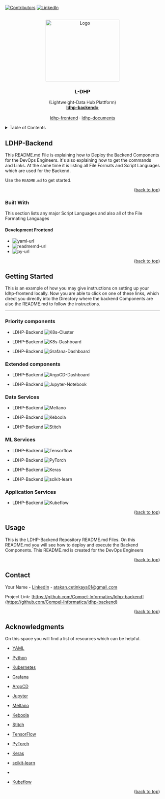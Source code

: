 <!-- INFORMATION
# Project: IPA | L-DHP (Lightweight-Data Hub Plattform)
# Pass-ID: X9448776
# Author: Atakan Çetinkaya
# Created: 04.05.2023
# Description: This .md (README.md) File is explaining how to Deploy the Backend Components for the DevOps Engineers
# File Name: README.md
# Version: v1.0
<!-- INFORMATION -->

<!-- PROJECT SHIELDS -->

<a name="readme-top"></a>

[![Contributors][contributors-shield]][contributors-url]
[![LinkedIn][linkedin-shield]][linkedin-url]

<!-- PROJECT LOGO -->
<br />
<div align="center">
  <a href="https://github.com/Compel-Informatics/ldhp-default/index_1.png">
    <img src="https://github.com/Compel-Informatics/ldhp-frontend/blob/main/picture_1.png" alt="Logo" width="240" height="200">
  </a>

  <h3 align="center">L-DHP</h3>

  <p align="center">
    (Lightweight-Data Hub Plattform)
    <br />
    <a href="https://github.com/Compel-Informatics/ldhp-backend"><strong>ldhp-backend»</strong></a>
    <br />
    <br />
    <a href="https://github.com/Compel-Informatics/ldhp-frontend">ldhp-frontend</a>
    ·
    <a href="https://github.com/Compel-Informatics/ldhp-documents">ldhp-documents</a>
  </p>
</div>

<!-- TABLE OF CONTENTS -->
<details>
  <summary>Table of Contents</summary>
  <ol>
    <li>
      <a href="#about-the-project">LDHP-Backend</a>
      <ul>
        <li><a href="#built-with">Built With</a></li>
      </ul>
    </li>
    <li>
      <a href="#getting-started">Getting Started</a>
      <ul>
        <li><a href="#priority-components">Priority components</a></li>
        <li><a href="#extended-components">Extended components</a></li>
        <li><a href="#data-services">Data Services</a></li>
        <li><a href="#ml-services">ML Services</a></li>
        <li><a href="#application-services">Application Services</a></li>
      </ul>
    </li>
    <li><a href="#usage">Usage</a></li>
    <li><a href="#contact">Contact</a></li>
    <li><a href="#acknowledgments">Acknowledgments</a></li>
  </ol>
</details>

<!-- ABOUT THE PROJECT -->

## LDHP-Backend

This README.md File is explaining how to Deploy the Backend Components for the DevOps Engineers. It's also explaining how to get the commands and Links. At the same time it is listing all File Formats and Script Languages which are used for the Backend.

Use the `README.md` to get started.

<p align="right">(<a href="#readme-top">back to top</a>)</p>

### Built With

This section lists any major Script Languages and also all of the File Formating Languages

#### Development Frontend

- ![yaml-url][yaml-shield]
- ![readmemd-url][readmemd-shield]
- ![py-url][py-shield]

<p align="right">(<a href="#readme-top">back to top</a>)</p>

<!-- GETTING STARTED -->

## Getting Started

This is an example of how you may give instructions on setting up your ldhp-frontend locally.
Now you are able to click on one of these links, which direct you directly into the Directory where the backend Components are also the README.md to follow the instructions.

---

### Priority components

- LDHP-Backend
  <img src="https://github.com/Compel-Informatics/ldhp-backend/blob/main/k8s_cluster/k8s-cluster-setup.md" alt="K8s-Cluster">

- LDHP-Backend
  <img src="https://github.com/Compel-Informatics/ldhp-backend/blob/main/k8s_dashboard/k8s-dashboard.md" alt="K8s-Dashboard">

- LDHP-Backend
  <img src="https://github.com/Compel-Informatics/ldhp-backend/blob/main/grafana-dashboard/grafana-dashboard.md" alt="Grafana-Dashboard">

### Extended components

- LDHP-Backend
  <img src="https://github.com/Compel-Informatics/ldhp-backend/blob/main/argocd-dashboard/argocd-dashboard.md" alt="ArgoCD-Dashboard">

- LDHP-Backend
  <img src="https://github.com/Compel-Informatics/ldhp-backend/blob/main/jupyter_notebook/jupyter_notebook.md" alt="Jupyter-Notebook">

### Data Services

- LDHP-Backend
  <img src="https://github.com/Compel-Informatics/ldhp-backend/tree/main/meltano" alt="Meltano">

- LDHP-Backend
  <img src="https://github.com/Compel-Informatics/ldhp-backend/blob/main/keboola/keboola.md" alt="Keboola">

- LDHP-Backend
  <img src="https://github.com/Compel-Informatics/ldhp-backend/blob/main/stitch/stitch.md" alt="Stitch">

### ML Services

- LDHP-Backend
  <img src="https://github.com/Compel-Informatics/ldhp-backend/blob/main/tensorflow/tensorflow.md" alt="Tensorflow">

- LDHP-Backend
  <img src="https://github.com/Compel-Informatics/ldhp-backend/blob/main/pytorch/pytorch.md" alt="PyTorch">

- LDHP-Backend
  <img src="https://github.com/Compel-Informatics/ldhp-backend/blob/main/keras/keras.md" alt="Keras">

- LDHP-Backend
  <img src="https://github.com/Compel-Informatics/ldhp-backend/blob/main/scikit_learn/scikit_learn.md" alt="scikit-learn">

### Application Services

- LDHP-Backend
  <img src="https://github.com/Compel-Informatics/ldhp-backend/blob/main/kubeflow/kubeflow.md" alt="Kubeflow">

<p align="right">(<a href="#readme-top">back to top</a>)</p>

<!-- USAGE EXAMPLES -->

## Usage

This is the LDHP-Backend Repository README.md Files. On this README.md you will see how to deploy and execute the Backend Components. This README.md is created for the DevOps Engineers

<p align="right">(<a href="#readme-top">back to top</a>)</p>

<!-- CONTACT -->

## Contact

Your Name - [LinkedIn](https://www.linkedin.com/in/atakan-%C3%A7etinkaya-28a34b226/) - atakan.cetinkaya01@gmail.com

Project Link: [https://github.com/Compel-Informatics/ldhp-backend](https://github.com/Compel-Informatics/ldhp-backend)

<p align="right">(<a href="#readme-top">back to top</a>)</p>

<!-- ACKNOWLEDGMENTS -->

## Acknowledgments

On this space you will find a list of resources which can be helpful.

- [YAML](https://www.w3schools.com/css/default.asp)
- [Python](https://yaml.org/)
- [Kubernetes](https://kubernetes.io/docs/home/)
- [Grafana](https://devopscube.com/setup-grafana-kubernetes/)
- [ArgoCD](https://argo-cd.readthedocs.io/en/stable/getting_started/)
- [Jupyter](https://jupyter-notebook.readthedocs.io/en/stable/public_server.html)

- [Meltano](https://meltano.com/)
- [Keboola](https://help.keboola.com/)
- [Stitch](https://www.stitchdata.com/)

- [TensorFlow](https://www.tensorflow.org/tutorials/quickstart/beginner)
- [PyTorch](https://pytorch.org/)
- [Keras](https://keras.io/)
- [scikit-learn](https://scikit-learn.org/stable/)

-
- [Kubeflow](https://www.kubeflow.org/docs/components/pipelines/v1/installation/standalone-deployment/)

<p align="right">(<a href="#readme-top">back to top</a>)</p>

[contributors-shield]: https://img.shields.io/github/contributors/othneildrew/Best-README-Template.svg?style=for-the-badge
[contributors-url]: https://github.com/atakancetinkaya
[linkedin-shield]: https://img.shields.io/badge/-LinkedIn-black.svg?style=for-the-badge&logo=linkedin&colorB=555
[linkedin-url]: https://www.linkedin.com/in/atakan-%C3%A7etinkaya-28a34b226/
[readmemd-shield]: https://img.shields.io/badge/%20MD-README-lightblue
[readmemd-url]: https://www.makeareadme.com/
[yaml-shield]: https://img.shields.io/badge/%20YAML-Human--Readable%20Data--Serialization%20Language-yellow
[yaml-url]: https://en.wikipedia.org/wiki/YAML
[py-shield]: https://img.shields.io/badge/%20PY-Python-blue
[py-url]: https://www.python.org/
